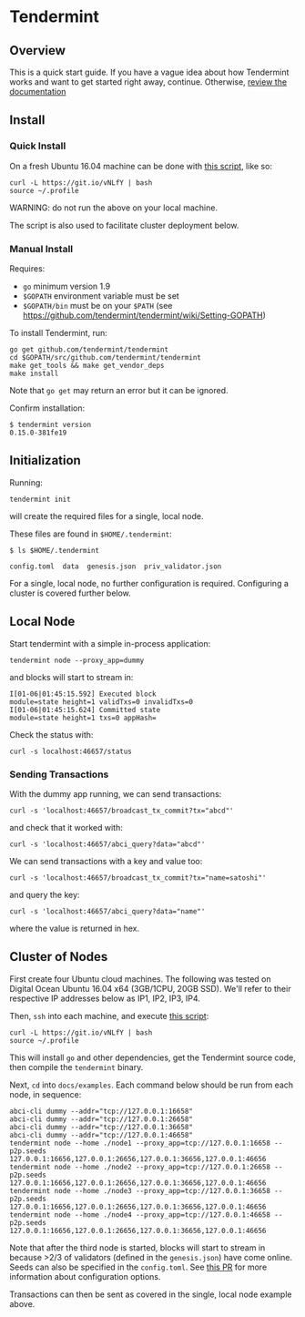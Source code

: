 # Tendermint

## Overview

This is a quick start guide. If you have a vague idea about how Tendermint works
and want to get started right away, continue. Otherwise, [review the documentation](http://tendermint.readthedocs.io/en/master/)

## Install

### Quick Install

On a fresh Ubuntu 16.04 machine can be done with [this script](https://git.io/vNLfY), like so:

```
curl -L https://git.io/vNLfY | bash
source ~/.profile
```

WARNING: do not run the above on your local machine.

The script is also used to facilitate cluster deployment below.

### Manual Install

Requires:

*   `go` minimum version 1.9
*   `$GOPATH` environment variable must be set
*   `$GOPATH/bin` must be on your `$PATH` (see https://github.com/tendermint/tendermint/wiki/Setting-GOPATH)

To install Tendermint, run:

```
go get github.com/tendermint/tendermint
cd $GOPATH/src/github.com/tendermint/tendermint
make get_tools && make get_vendor_deps
make install
```

Note that `go get` may return an error but it can be ignored.

Confirm installation:

```
$ tendermint version
0.15.0-381fe19
```

## Initialization

Running:

```
tendermint init
```

will create the required files for a single, local node.

These files are found in `$HOME/.tendermint`:

```
$ ls $HOME/.tendermint

config.toml  data  genesis.json  priv_validator.json
```

For a single, local node, no further configuration is required.
Configuring a cluster is covered further below.

## Local Node

Start tendermint with a simple in-process application:

```
tendermint node --proxy_app=dummy
```

and blocks will start to stream in:

```
I[01-06|01:45:15.592] Executed block                               module=state height=1 validTxs=0 invalidTxs=0
I[01-06|01:45:15.624] Committed state                              module=state height=1 txs=0 appHash=
```

Check the status with:

```
curl -s localhost:46657/status
```

### Sending Transactions

With the dummy app running, we can send transactions:

```
curl -s 'localhost:46657/broadcast_tx_commit?tx="abcd"'
```

and check that it worked with:

```
curl -s 'localhost:46657/abci_query?data="abcd"'
```

We can send transactions with a key and value too:

```
curl -s 'localhost:46657/broadcast_tx_commit?tx="name=satoshi"'
```

and query the key:

```
curl -s 'localhost:46657/abci_query?data="name"'
```

where the value is returned in hex.

## Cluster of Nodes

First create four Ubuntu cloud machines. The following was tested on Digital Ocean Ubuntu 16.04 x64 (3GB/1CPU, 20GB SSD). We'll refer to their respective IP addresses below as IP1, IP2, IP3, IP4.

Then, `ssh` into each machine, and execute [this script](https://git.io/vNLfY):

```
curl -L https://git.io/vNLfY | bash
source ~/.profile
```

This will install `go` and other dependencies, get the Tendermint source code, then compile the `tendermint` binary.

Next, `cd` into `docs/examples`. Each command below should be run from each node, in sequence:

```
abci-cli dummy --addr="tcp://127.0.0.1:16658"
abci-cli dummy --addr="tcp://127.0.0.1:26658"
abci-cli dummy --addr="tcp://127.0.0.1:36658"
abci-cli dummy --addr="tcp://127.0.0.1:46658"
tendermint node --home ./node1 --proxy_app=tcp://127.0.0.1:16658 --p2p.seeds 127.0.0.1:16656,127.0.0.1:26656,127.0.0.1:36656,127.0.0.1:46656
tendermint node --home ./node2 --proxy_app=tcp://127.0.0.1:26658 --p2p.seeds 127.0.0.1:16656,127.0.0.1:26656,127.0.0.1:36656,127.0.0.1:46656
tendermint node --home ./node3 --proxy_app=tcp://127.0.0.1:36658 --p2p.seeds 127.0.0.1:16656,127.0.0.1:26656,127.0.0.1:36656,127.0.0.1:46656
tendermint node --home ./node4 --proxy_app=tcp://127.0.0.1:46658 --p2p.seeds 127.0.0.1:16656,127.0.0.1:26656,127.0.0.1:36656,127.0.0.1:46656
```

Note that after the third node is started, blocks will start to stream in because >2/3 of validators (defined in the `genesis.json`) have come online. Seeds can also be specified in the `config.toml`. See [this PR](https://github.com/tendermint/tendermint/pull/792) for more information about configuration options.

Transactions can then be sent as covered in the single, local node example above.
